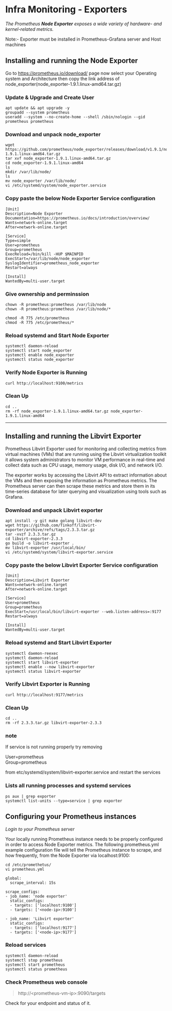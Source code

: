 # Infra Monitoring - Exporters

<i>The Prometheus <b>Node Exporter</b> exposes a wide variety of hardware- and kernel-related metrics.</i>

Note:- Exporter must be installed in Prometheus-Grafana server and Host machines
## Installing and running the Node Exporter

Go to https://prometheus.io/download/ page now select your Operating system and Architecture then copy the link address of node_exporter(node_exporter-1.9.1.linux-amd64.tar.gz) 

### Update & Upgrade and Create User

```
apt update && apt upgrade -y
groupadd --system prometheus
useradd --system --no-create-home --shell /sbin/nologin --gid prometheus prometheus
```
### Download and unpack node_exporter
```
wget https://github.com/prometheus/node_exporter/releases/download/v1.9.1/node_exporter-1.9.1.linux-amd64.tar.gz
tar xvf node_exporter-1.9.1.linux-amd64.tar.gz
cd node_exporter-1.9.1.linux-amd64
ls
mkdir /var/lib/node/
ls
mv node_exporter /var/lib/node/
vi /etc/systemd/system/node_exporter.service
```
### Copy paste the below Node Exporter Service configuration
```
[Unit]
Description=Node Exporter
Documentation=https://prometheus.io/docs/introduction/overview/
Wants=network-online.target
After=network-online.target

[Service]
Type=simple
User=prometheus
Group=prometheus
ExecReload=/bin/kill -HUP $MAINPID
ExecStart=/var/lib/node/node_exporter
SyslogIdentifier=prometheus_node_exporter
Restart=always

[Install]
WantedBy=multi-user.target
```
### Give ownership and perminssion
```
chown -R prometheus:prometheus /var/lib/node
chown -R prometheus:prometheus /var/lib/node/*

chmod -R 775 /etc/prometheus
chmod -R 775 /etc/prometheus/*
```
### Reload systemd and Start Node Exporter
```
systemctl daemon-reload
systemctl start node_exporter
systemctl enable node_exporter
systemctl status node_exporter
```
### Verify Node Exporter is Running
```
curl http://localhost:9100/metrics
```
### Clean Up
```
cd ..
rm -rf node_exporter-1.9.1.linux-amd64.tar.gz node_exporter-1.9.1.linux-amd64
```

___
## Installing and running the Libvirt Exporter

Prometheus Libvirt Exporter used for monitoring and collecting metrics from virtual machines (VMs) that are running using the Libvirt virtualization toolkit it allows system administrators to monitor VM performance in real-time and collect data such as CPU usage, memory usage, disk I/O, and network I/O.

The exporter works by accessing the Libvirt API to extract information about the VMs and then exposing the information as Prometheus metrics. The Prometheus server can then scrape these metrics and store them in its time-series database for later querying and visualization using tools such as Grafana.
### Download and unpack Libvirt exporter
```
apt install -y git make golang libvirt-dev
wget https://github.com/Tinkoff/libvirt-exporter/archive/refs/tags/2.3.3.tar.gz
tar -xvzf 2.3.3.tar.gz
cd libvirt-exporter-2.3.3
go build -o libvirt-exporter .
mv libvirt-exporter /usr/local/bin/
vi /etc/systemd/system/libvirt-exporter.service
```
### Copy paste the below Libvirt Exporter Service configuration
```
[Unit]
Description=Libvirt Exporter
Wants=network-online.target
After=network-online.target

[Service]
User=prometheus
Group=prometheus
ExecStart=/usr/local/bin/libvirt-exporter --web.listen-address=:9177
Restart=always

[Install]
WantedBy=multi-user.target
```
### Reload systemd and Start Libvirt Exporter
```
systemctl daemon-reexec
systemctl daemon-reload
systemctl start libvirt-exporter
systemctl enable --now libvirt-exporter
systemctl status libvirt-exporter
```
### Verify Libvirt Exporter is Running
```
curl http://localhost:9177/metrics
```
### Clean Up
```
cd ..
rm -rf 2.3.3.tar.gz libvirt-exporter-2.3.3
```
### note
If service is not running properly try removing<br>

User=prometheus<br>
Group=prometheus

from etc/systemd/system/libvirt-exporter.service and restart the services

### Lists all running processes and systemd services
```
ps aux | grep exporter
systemctl list-units --type=service | grep exporter
```

## Configuring your Prometheus instances
<i>Login to your Prometheus server</i><br>

Your locally running Prometheus instance needs to be properly configured in order to access Node Exporter metrics. The following prometheus.yml example configuration file will tell the Prometheus instance to scrape, and how frequently, from the Node Exporter via localhost:9100:
```
cd /etc/promethetus/
vi prometheus.yml
```
```
global:
  scrape_interval: 15s

scrape_configs:
- job_name: 'node exporter'
  static_configs:
  - targets: ['localhost:9100']
  - targets: ['<node-ip>:9100']

- job_name: 'Libvirt exporter'
  static_configs:
  - targets: ['localhost:9177']
  - targets: ['<node-ip>:9177']
```
### Reload services
```
systemctl daemon-reload
systemctl stop prometheus
systemctl start prometheus
systemctl status prometheus
```
### Check Prometheus web console

> http://<prometheus-vm-ip\>:9090/targets

Check for your endpoint and status of it.